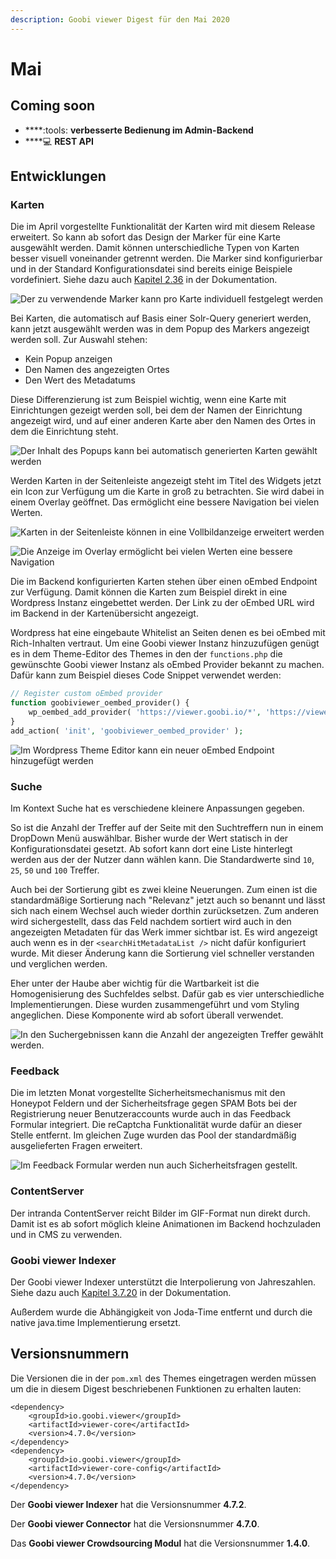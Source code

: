 ```yaml
---
description: Goobi viewer Digest für den Mai 2020
---
```


# Mai

## Coming soon

* ****:tools: **verbesserte Bedienung im Admin-Backend**
* ****:computer: **REST API**

## Entwicklungen

### Karten

Die im April vorgestellte Funktionalität der Karten wird mit diesem Release erweitert. So kann ab sofort das Design der Marker für eine Karte ausgewählt werden. Damit können unterschiedliche Typen von Karten besser visuell voneinander getrennt werden. Die Marker sind konfigurierbar und in der Standard Konfigurationsdatei sind bereits einige Beispiele vordefiniert. Siehe dazu auch [Kapitel 2.36](https://docs.goobi.io/goobi-viewer-de/2/2.36) in der Dokumentation.

![Der zu verwendende Marker kann pro Karte individuell festgelegt werden](../.gitbook/assets/2020-05\_maps\_overview.png)

Bei Karten, die automatisch auf Basis einer Solr-Query generiert werden, kann jetzt ausgewählt werden was in dem Popup des Markers angezeigt werden soll. Zur Auswahl stehen:

* Kein Popup anzeigen
* Den Namen des angezeigten Ortes
* Den Wert des Metadatums

Diese Differenzierung ist zum Beispiel wichtig, wenn eine Karte mit Einrichtungen gezeigt werden soll, bei dem der Namen der Einrichtung angezeigt wird, und auf einer anderen Karte aber den Namen des Ortes in dem die Einrichtung steht.

![Der Inhalt des Popups kann bei automatisch generierten Karten gewählt werden](../.gitbook/assets/2020-05\_maps\_dropdown.png)

Werden Karten in der Seitenleiste angezeigt steht im Titel des Widgets jetzt ein Icon zur Verfügung um die Karte in groß zu betrachten. Sie wird dabei in einem Overlay geöffnet. Das ermöglicht eine bessere Navigation bei vielen Werten.

![Karten in der Seitenleiste können in eine Vollbildanzeige erweitert werden](../.gitbook/assets/2020\_05-maps\_sidebar.png)

![Die Anzeige im Overlay ermöglicht bei vielen Werten eine bessere Navigation](../.gitbook/assets/2020\_05-maps-overlay.png)

Die im Backend konfigurierten Karten stehen über einen oEmbed Endpoint zur Verfügung. Damit können die Karten zum Beispiel direkt in eine Wordpress Instanz eingebettet werden. Der Link zu der oEmbed URL wird im Backend in der Kartenübersicht angezeigt.

Wordpress hat eine eingebaute Whitelist an Seiten denen es bei oEmbed mit Rich-Inhalten vertraut. Um eine Goobi viewer Instanz hinzuzufügen genügt es in dem Theme-Editor des Themes in den der `functions.php` die gewünschte Goobi viewer Instanz als oEmbed Provider bekannt zu machen. Dafür kann zum Beispiel dieses Code Snippet verwendet werden:

```php
// Register custom oEmbed provider
function goobiviewer_oembed_provider() {
	wp_oembed_add_provider( 'https://viewer.goobi.io/*', 'https://viewer.goobi.io/oembed' );
}
add_action( 'init', 'goobiviewer_oembed_provider' );
```

![Im Wordpress Theme Editor kann ein neuer oEmbed Endpoint hinzugefügt werden](../.gitbook/assets/2020\_05-wordpress-oembed-provider.png)

### Suche

Im Kontext Suche hat es verschiedene kleinere Anpassungen gegeben.

So ist die Anzahl der Treffer auf der Seite mit den Suchtreffern nun in einem DropDown Menü auswählbar. Bisher wurde der Wert statisch in der Konfigurationsdatei gesetzt. Ab sofort kann dort eine Liste hinterlegt werden aus der der Nutzer dann wählen kann. Die Standardwerte sind `10`, `25`, `50` und `100` Treffer.

Auch bei der Sortierung gibt es zwei kleine Neuerungen. Zum einen ist die standardmäßige Sortierung nach "Relevanz" jetzt auch so benannt und lässt sich nach einem Wechsel auch wieder dorthin zurücksetzen. Zum anderen wird sichergestellt, dass das Feld nachdem sortiert wird auch in den angezeigten Metadaten für das Werk immer sichtbar ist. Es wird angezeigt auch wenn es in der `<searchHitMetadataList />` nicht dafür konfiguriert wurde. Mit dieser Änderung kann die Sortierung  viel schneller verstanden und verglichen werden.

Eher unter der Haube aber wichtig für die Wartbarkeit ist die Homogenisierung des Suchfeldes selbst. Dafür gab es vier unterschiedliche Implementierungen. Diese wurden zusammengeführt und vom Styling angeglichen. Diese Komponente wird ab sofort überall verwendet.

![In den Suchergebnissen kann die Anzahl der angezeigten Treffer gewählt werden.](../.gitbook/assets/2020\_05-hits-per-page-and-relevance.png)

### Feedback

Die im letzten Monat vorgestellte Sicherheitsmechanismus mit den Honeypot Feldern und der Sicherheitsfrage gegen SPAM Bots bei der Registrierung neuer Benutzeraccounts wurde auch in das Feedback Formular integriert. Die reCaptcha Funktionalität wurde dafür an dieser Stelle entfernt. Im gleichen Zuge wurden das Pool der standardmäßig ausgelieferten Fragen erweitert.

![Im Feedback Formular werden nun auch Sicherheitsfragen gestellt.](<../.gitbook/assets/2020-05\_feedback\_security\_question (1).png>)

### ContentServer

Der intranda ContentServer reicht Bilder im GIF-Format nun direkt durch. Damit ist es ab sofort möglich kleine Animationen im Backend hochzuladen und in CMS zu verwenden.

### Goobi viewer Indexer

Der Goobi viewer Indexer unterstützt die Interpolierung von Jahreszahlen. Siehe dazu auch [Kapitel 3.7.20](https://docs.goobi.io/goobi-viewer-de/3/3.7#3-7-20-parameter-interpolate) in der Dokumentation.

Außerdem wurde die Abhängigkeit von Joda-Time entfernt und durch die native java.time Implementierung ersetzt.

## Versionsnummern

Die Versionen die in der `pom.xml` des Themes eingetragen werden müssen um die in diesem Digest beschriebenen Funktionen zu erhalten lauten:

```markup
<dependency>
    <groupId>io.goobi.viewer</groupId>
    <artifactId>viewer-core</artifactId>
    <version>4.7.0</version>
</dependency>
<dependency>
    <groupId>io.goobi.viewer</groupId>
    <artifactId>viewer-core-config</artifactId>
    <version>4.7.0</version>
</dependency>
```

Der **Goobi viewer Indexer** hat die Versionsnummer **4.7.2**.

Der **Goobi viewer Connector** hat die Versionsnummer **4.7.0**.

Das **Goobi viewer Crowdsourcing Modul** hat die Versionsnummer **1.4.0**.
